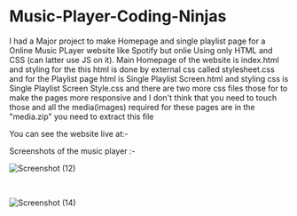 # Music-Player-Coding-Ninjas

I had a Major project to make Homepage and single playlist page for a Online Music PLayer website like Spotify but onlie Using only HTML and CSS (can latter use JS on it). Main Homepage of the website is index.html and styling for the this html is done by external css called stylesheet.css and for the Playlist page html is Single Playlist Screen.html and styling css is Single Playlist Screen Style.css and there are two more css files those for to make the pages more responsive and I don't think that you need to touch those and all the media(images) required for these pages are in the "media.zip" you need to extract this file

You can see the website live at:-



Screenshots of the music player :-

![Screenshot (12)](https://user-images.githubusercontent.com/107624668/216597600-34bc6668-c9e3-41f2-b771-2bb315dc328b.png)


<br>

![Screenshot (14)](https://user-images.githubusercontent.com/107624668/216597848-8401c835-0582-4993-947e-a9a7035e99ce.png)

